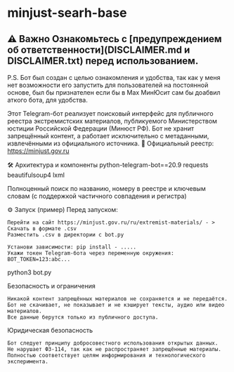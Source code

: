 # minjust-searh-base
## ⚠️ Важно Ознакомьтесь с [предупреждением об ответственности](DISCLAIMER.md и DISCLAIMER.txt) перед использованием.

P.S. Бот был создан с целью ознакомления и удобства, так как у меня нет возможности его запустить для пользователей на постоянной основе, был бы признателен если бы в Max МинЮсит сам бы доабвил аткого бота, для удобства.

Этот Telegram-бот реализует поисковый интерфейс для публичного реестра экстремистских материалов, публикуемого Министерством юстиции Российской Федерации (Минюст РФ). Бот не хранит запрещённый контент, а работает исключительно с метаданными, извлечёнными из официального источника.
🔗 Официальный реестр: https://minjust.gov.ru

🛠 Архитектура и компоненты 
python-telegram-bot==20.9
requests
beautifulsoup4
lxml
	
Полноценный поиск по названию, номеру в реестре и ключевым словам (с поддержкой частичного совпадения и регистра)
	
⚙️ Запуск (пример) 
Перед запуском: 

	Перейти на сайт https://minjust.gov.ru/ru/extremist-materials/ - > Скачать в формате .csv
	Разместить .csv в директории с bot.py 

    Установи зависимости: pip install - .....
    Укажи токен Telegram-бота через переменную окружения: BOT_TOKEN=123:abc...
     
python3 bot.py
 
Безопасность и ограничения 

    Никакой контент запрещённых материалов не сохраняется и не передаётся.
    Бот не скачивает, не показывает и не кэширует тексты, аудио или видео материалов.
    Все данные берутся только из публичного доступа.
     
Юридическая безопасность 

    Бот следует принципу добросовестного использования открытых данных.
    Не нарушает ФЗ-114, так как не распространяет запрещённые материалы.
    Полностью соответствует целям информирования и технологического эксперимента.
     

 
